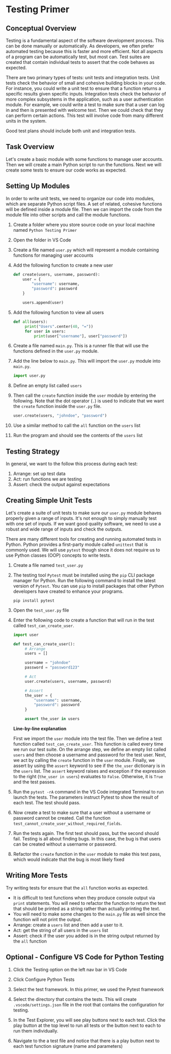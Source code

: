 # Testing Primer

## Conceptual Overview

Testing is a fundamental aspect of the software development process.
This can be done manually or automatically. As developers, we often prefer automated testing because this is faster and more efficient.
Not all aspects of a program can be automatically test, but most can. Test suites are created that contain individual tests to assert that the code behaves as expected.

There are two primary types of tests: unit tests and integration tests. Unit tests check the behavior of small and cohesive building blocks in your code.
For instance, you could write a unit test to ensure that a function returns a specific results given specific inputs. Integration tests check the behavior of more complex subsystems in the application, such as a user authentication module. For example, we could write a test to make sure that a user can log in and then is presented with welcome text. Then we could check that they can perform certain actions. This test will involve code from many different units in the system.

Good test plans should include both unit and integration tests.

## Task Overview

Let's create a basic module with some functions to manage user accounts. Then we will create a main Python script to run the functions. Next we will create some tests to ensure our code works as expected.

## Setting Up Modules

In order to write unit tests, we need to organize our code into modules, which are separate Python script files. A set of related, cohesive functions will be defined inside a module file. Then we can import the code from the module file into other scripts and call the module functions.

1. Create a folder where you store source code on your local machine named `Python Testing Primer`

1. Open the folder in VS Code

1. Create a file named `user.py` which will represent a module containing functions for managing user accounts

1. Add the following function to create a new user

   ```python
   def create(users, username, password):
       user = {
           "username": username,
           "password": password
       }

       users.append(user)
   ```

1. Add the following function to view all users

   ```python
   def all(users):
        print("Users".center(40, "="))
        for user in users:
            print(user["username"], user["password"])
   ```

1. Create a file named `main.py`. This is a runner file that will use the functions defined in the `user.py` module.

1. Add the line below to `main.py`. This will import the `user.py` module into `main.py`.

   ```python
   import user.py
   ```

1. Define an empty list called `users`

1. Then call the `create` function inside the `user` module by entering the following. Note that the dot operator (`.`) is used to indicate that we want the `create` function inside the `user.py` file.

   ```python
   user.create(users, "johndoe", "password")
   ```

1. Use a similar method to call the `all` function on the `users` list

1. Run the program and should see the contents of the `users` list

## Testing Strategy

In general, we want to the follow this process during each test:

1. Arrange: set up test data
2. Act: run functions we are testing
3. Assert: check the output against expectations

## Creating Simple Unit Tests

Let's create a suite of unit tests to make sure our `user.py` module behaves properly given a range of inputs. It's not enough to simply manually test with one set of inputs. If we want good quality software, we need to use a robust and wide range of inputs and check the outputs.

There are many different tools for creating and running automated tests in Python. Python provides a first-party module called `unittest` that is commonly used. We will use `pytest` though since it does not require us to use Python classes (OOP) concepts to write tests.

1. Create a file named `test_user.py`

1. The testing tool `Pytest` must be installed using the `pip` CLI package manager for Python. Run the following command to install the latest version of `Pytest`. You can use `pip` to install packages that other Python developers have created to enhance your programs.

   ```
   pip install pytest
   ```

1. Open the `test_user.py` file

1. Enter the following code to create a function that will run in the test called `test_can_create_user`.

   ```python
   import user

   def test_can_create_user():
        # Arrange
        users = []

        username = "johndoe"
        password = "password123"

        # Act
        user.create(users, username, password)

        # Assert
        the_user = {
            "username": username,
            "password": password
        }

        assert the_user in users
   ```

   **Line-by-line explanation**

   First we import the `user` module into the test file. Then we define a test function called `test_can_create_user`. This function is called every time we run our test suite. On the arrange step, we define an empty list called `users` and then choose a username and password for the test user. Next, we act by calling the `create` function in the `user` module. Finally, we assert by using the `assert` keyword to see if the `the_user` dictionary is in the `users` list. The `assert` keyword raises and exception if the expression to the right (`the_user in users`) evaluates to `False`. Otherwise, it is `True` and the test passes.

1. Run the `pytest -rA` command in the VS Code integrated Terminal to run launch the tests. The parameters instruct Pytest to show the result of each test. The test should pass.

1. Now create a test to make sure that a user without a username or password cannot be created. Call the function `test_cannot_create_user_without_required_fields`.

1. Run the tests again. The first test should pass, but the second should fail. Testing is all about finding bugs. In this case, the bug is that users can be created without a username or password.

1. Refactor the `create` function in the `user` module to make this test pass, which would indicate that the bug is most likely fixed

## Writing More Tests

Try writing tests for ensure that the `all` function works as expected.

- It is difficult to test functions when they produce console output via `print` statements. You will need to refactor the function to return the text that should be printed as a string rather than actually printing the text.
- You will need to make some changes to the `main.py` file as well since the function will not print the output.
- Arrange: create a `users` list and then add a user to it.
- Act: get the string of all users in the `users` list
- Assert: check if the user you added is in the string output returned by the `all` function

## Optional - Configure VS Code for Python Testing

1. Click the Testing option on the left nav bar in VS Code

1. Click Configure Python Tests

1. Select the test framework. In this primer, we used the Pytest framework

1. Select the directory that contains the tests. This will create `.vscode/settings.json` file in the root that contains the configuration for testing.

1. In the Test Explorer, you will see play buttons next to each test. Click the play button at the top level to run all tests or the button next to each to run them individually.

1. Navigate to the a test file and notice that there is a play button next to each test function signature (name and parameters)
